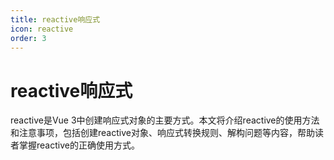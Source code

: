 ```yaml
---
title: reactive响应式
icon: reactive
order: 3
---
```


# reactive响应式

reactive是Vue 3中创建响应式对象的主要方式。本文将介绍reactive的使用方法和注意事项，包括创建reactive对象、响应式转换规则、解构问题等内容，帮助读者掌握reactive的正确使用方式。
